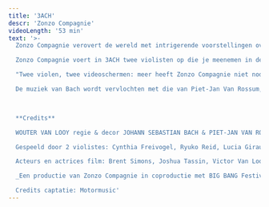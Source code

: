 ```yaml
---
title: '3ACH'
descr: 'Zonzo Compagnie'
videoLength: '53 min'
text: '>-
  Zonzo Compagnie verovert de wereld met intrigerende voorstellingen over het werk van fascinerende muzikanten en componisten. Eerder werd de muziek van John Cage, Miles Davis en Luciano Berio uitgepakt en aangepakt, nu is Johann Sebastian Bach aan de beurt. Bach is een monument, een tovenaar met klank en melodieën, een genie dat duizelingwekkende fuga’s, preludes, koralen en partita’s aan elkaar reeg en 250 jaar na zijn dood nog steeds de hitparades aanvoert.

  Zonzo Compagnie voert in 3ACH twee violisten op die je meenemen in de wereld van Bach. Ze weven Bachs melodieën langs onnavolgbare harmonieën. Ze staan midden in een videodecor dat door een wonderlijke kinderwereld wordt bevolkt. Samen ontdekken ze muziek die volgens velen de mooiste is die ooit werd geschreven.

  "Twee violen, twee videoschermen: meer heeft Zonzo Compagnie niet nodig voor onversneden muzikale verwondering."(De Standaard \*\*\*\*)

  De muziek van Bach wordt vervlochten met die van Piet-Jan Van Rossum, één van de meest smaakmakende componisten in Nederland die voor 3ACH een eigen interpretatie maakte van Bachs werk, en met de fascinerende beelden van Ine Van Baelen en Stijn Grupping, bekend van het aanstormende jonge gezelschap Post Uit Hessdalen. De regie is in handen van Wouter Van Looy, artistiek leider van Zonzo Compagnie, die tal van 5-sterren recensies in de wacht sleepte voor zijn regie van ondermeer Earth Diver (Ruhrtriennale / Muziektheater Transparant) en Die Zauberflöte (Luzerner Theater)

  ‍

  **Credits**

  WOUTER VAN LOOY regie & decor JOHANN SEBASTIAN BACH & PIET-JAN VAN ROSSUM muziek INE VAN BAELEN & STIJN GRUPPING video CAECILIA THUNISSEN muzikale dramaturgie JOHANNA TRUDZINSKI kostuums PIETER NYS technisch ontwerp

  Gespeeld door 2 violistes: Cynthia Freivogel, Ryuko Reid, Lucia Giraudo, Sara Decorso, Lidewij Vandervoort, Madoka Nakamaru of Sara DeCorso

  Acteurs en actrices film: Brent Simons, Joshua Tassin, Victor Van Looy, Julian Cuevas, Lou Van De Noortgate, Morris Van De Noortgate, Luisa Noviello, Astor Noviello, Tiana Yalina Oliveira & Cassie Alcendor

  _Een productie van Zonzo Compagnie in coproductie met BIG BANG Festival, Concertgebouw Brugge, BOZAR en Oorkaan. Met de steun van het Creative Europe Programme van de Europese Unie, Vlaanderen, Provincie Antwerpen en het Fonds Podiumkunsten._

  Credits captatie: Motormusic'
---
```

